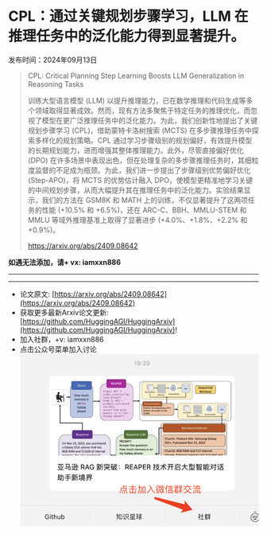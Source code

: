 # CPL：通过关键规划步骤学习，LLM 在推理任务中的泛化能力得到显著提升。
发布时间：2024年09月13日


> CPL: Critical Planning Step Learning Boosts LLM Generalization in Reasoning Tasks
>
> 训练大型语言模型 (LLM) 以提升推理能力，已在数学推理和代码生成等多个领域取得显著成效。然而，现有方法多聚焦于特定任务的推理优化，而忽视了模型在更广泛推理任务中的泛化能力。为此，我们创新性地提出了关键规划步骤学习 (CPL)，借助蒙特卡洛树搜索 (MCTS) 在多步骤推理任务中探索多样化的规划策略。CPL 通过学习步骤级别的规划偏好，有效提升模型的长期规划能力，进而增强其整体推理能力。此外，尽管直接偏好优化 (DPO) 在许多场景中表现出色，但在处理复杂的多步骤推理任务时，其细粒度监督的不足成为瓶颈。为此，我们进一步提出了步骤级别优势偏好优化 (Step-APO)，将 MCTS 的优势估计融入 DPO，使模型更精准地学习关键的中间规划步骤，从而大幅提升其在推理任务中的泛化能力。实验结果显示，我们的方法在 GSM8K 和 MATH 上的训练，不仅显著提升了这两项任务的性能 (+10.5% 和 +6.5%)，还在 ARC-C、BBH、MMLU-STEM 和 MMLU 等域外推理基准上取得了显著进步 (+4.0%、+1.8%、+2.2% 和 +0.9%)。
>
> https://arxiv.org/abs/2409.08642

**如遇无法添加，请+ vx: iamxxn886**
<hr />


<hr />

- 论文原文: [https://arxiv.org/abs/2409.08642](https://arxiv.org/abs/2409.08642)
- 获取更多最新Arxiv论文更新: [https://github.com/HuggingAGI/HuggingArxiv](https://github.com/HuggingAGI/HuggingArxiv)!
- 加入社群，+v: iamxxn886
- 点击公众号菜单加入讨论
![](https://raw.githubusercontent.com/HuggingAGI/wx_assets/main/2024/07/31/1722434818326-94339e92-22f1-4472-9d27-fed232f70b5d.jpeg)